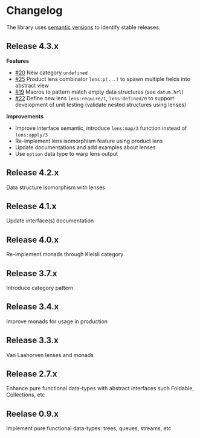 # Changelog

The library uses [semantic versions](http://semver.org) to identify stable releases. 

## Release 4.3.x

**Features**

* [#20](https://github.com/fogfish/datum/issues/20) New category `undefined`  
* [#25](https://github.com/fogfish/datum/issues/25) Product lens combinator `lens:p(...)` to spawn multiple fields into abstract view
* [#19](https://github.com/fogfish/datum/issues/19) Macros to pattern match empty data structures (see `datum.hrl`)
* [#22](https://github.com/fogfish/datum/issues/22) Define new lens `lens:require/1`, `lens:defined/0` to support development of unit testing (validate nested structures using lenses) 

**Improvements**

* Improve interface semantic, introduce `lens:map/3` function instead of `lens:apply/3`
* Re-implement lens isomorphism feature using product lens
* Update documentations and add examples about lenses
* Use `option` data type to warp lens output



## Release 4.2.x
Data structure isomorphism with lenses

## Release 4.1.x 
Update interface(s) documentation

## Release 4.0.x 
Re-implement monads through Kleisli category

## Release 3.7.x
Introduce category pattern

## Release 3.4.x
Improve monads for usage in production 

## Release 3.3.x
Van Laahorven lenses and monads

## Release 2.7.x
Enhance pure functional data-types with abstract interfaces such Foldable, Collections, etc  

## Reelase 0.9.x
Implement pure functional data-types: trees, queues, streams, etc
